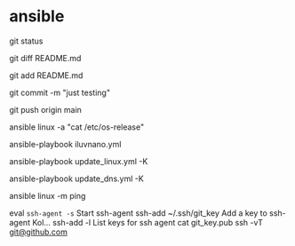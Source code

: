 # ansible

git status

git diff README.md

git add README.md

git commit -m "just testing"

git push origin main


ansible linux -a "cat /etc/os-release"

ansible-playbook iluvnano.yml

ansible-playbook update_linux.yml -K

ansible-playbook update_dns.yml -K

ansible linux -m ping


eval `ssh-agent -s`       Start ssh-agent
ssh-add ~/.ssh/git_key    Add a key to ssh-agent Kol...
ssh-add -l                List keys for ssh agent
cat git_key.pub
ssh -vT git@github.com
